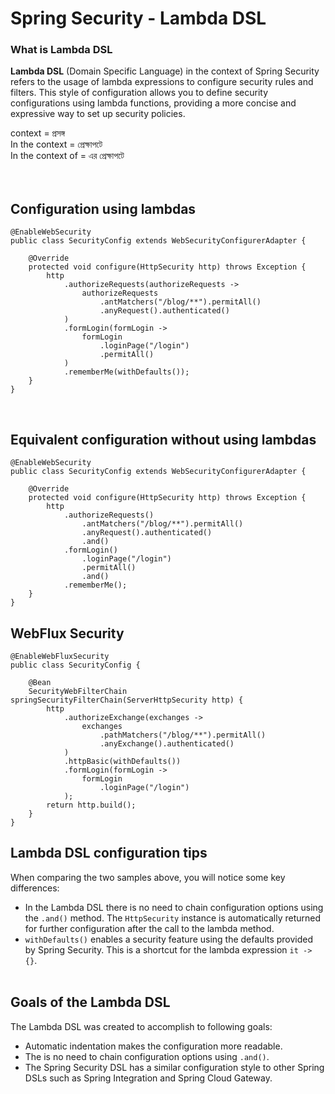 # Spring Security - Lambda DSL

### What is Lambda DSL
**Lambda DSL** (Domain Specific Language) in the context of Spring Security refers to the usage of lambda expressions to configure security rules and filters. This style of configuration allows you to define security configurations using lambda functions, providing a more concise and expressive way to set up security policies.

context = প্রসঙ্গ  
In the context = প্রেক্ষাপটে  
In the context of = এর প্রেক্ষাপটে  
<br><br>

## Configuration using lambdas
```
@EnableWebSecurity
public class SecurityConfig extends WebSecurityConfigurerAdapter {

    @Override
    protected void configure(HttpSecurity http) throws Exception {
        http
            .authorizeRequests(authorizeRequests ->
                authorizeRequests
                    .antMatchers("/blog/**").permitAll()
                    .anyRequest().authenticated()
            )
            .formLogin(formLogin ->
                formLogin
                    .loginPage("/login")
                    .permitAll()
            )
            .rememberMe(withDefaults());
    }
}
 ```
<br>

## Equivalent configuration without using lambdas
```
@EnableWebSecurity
public class SecurityConfig extends WebSecurityConfigurerAdapter {

    @Override
    protected void configure(HttpSecurity http) throws Exception {
        http
            .authorizeRequests()
                .antMatchers("/blog/**").permitAll()
                .anyRequest().authenticated()
                .and()
            .formLogin()
                .loginPage("/login")
                .permitAll()
                .and()
            .rememberMe();
    }
}
```

## WebFlux Security
```
@EnableWebFluxSecurity
public class SecurityConfig {

    @Bean
    SecurityWebFilterChain springSecurityFilterChain(ServerHttpSecurity http) {
        http
            .authorizeExchange(exchanges ->
                exchanges
                    .pathMatchers("/blog/**").permitAll()
                    .anyExchange().authenticated()
            )
            .httpBasic(withDefaults())
            .formLogin(formLogin ->
                formLogin
                    .loginPage("/login")
            );
        return http.build();
    }
}
```

## Lambda DSL configuration tips
When comparing the two samples above, you will notice some key differences:

* In the Lambda DSL there is no need to chain configuration options using the `.and()` method. The `HttpSecurity` instance is automatically returned for further configuration after the call to the lambda method.
* `withDefaults()` enables a security feature using the defaults provided by Spring Security. This is a shortcut for the lambda expression `it -> {}`.
<br><br>
## Goals of the Lambda DSL
The Lambda DSL was created to accomplish to following goals:
- Automatic indentation makes the configuration more readable.
- The is no need to chain configuration options using `.and()`.
- The Spring Security DSL has a similar configuration style to other Spring DSLs such as Spring Integration and Spring Cloud Gateway.
